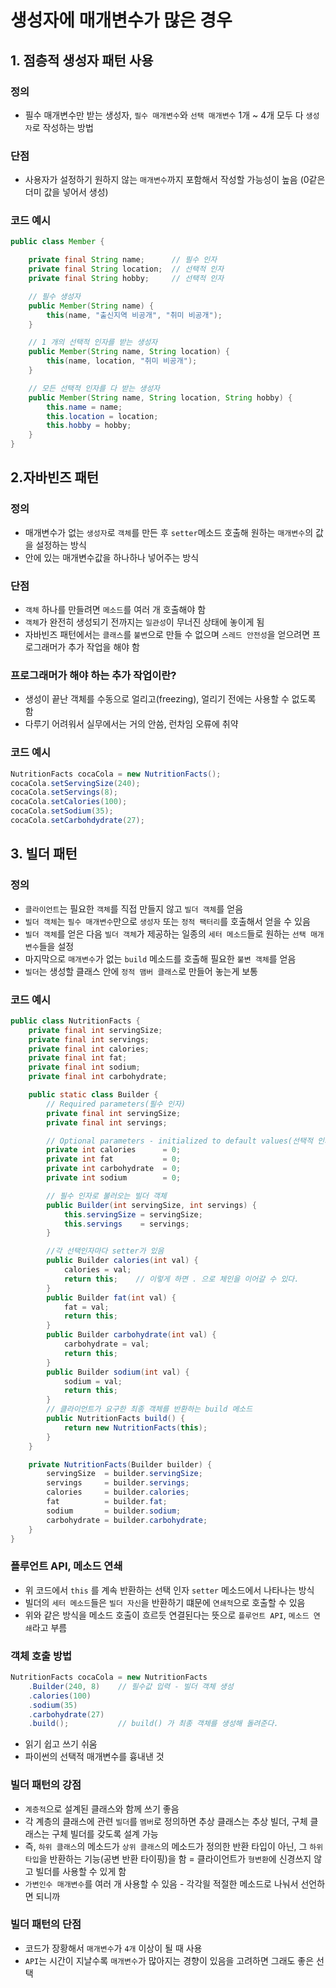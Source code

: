 <!-- @format -->

# 생성자에 매개변수가 많은 경우

## 1. 점층적 생성자 패턴 사용

### 정의

- 필수 매개변수만 받는 생성자, `필수 매개변수`와 `선택 매개변수` 1개 ~ 4개 모두 다 `생성자`로 작성하는 방법

### 단점

- 사용자가 설정하기 원하지 않는 `매개변수`까지 포함해서 작성할 가능성이 높음 (0같은 더미 값을 넣어서 생성)

### 코드 예시

```java
public class Member {

    private final String name;      // 필수 인자
    private final String location;  // 선택적 인자
    private final String hobby;     // 선택적 인자

    // 필수 생성자
    public Member(String name) {
        this(name, "출신지역 비공개", "취미 비공개");
    }

    // 1 개의 선택적 인자를 받는 생성자
    public Member(String name, String location) {
        this(name, location, "취미 비공개");
    }

    // 모든 선택적 인자를 다 받는 생성자
    public Member(String name, String location, String hobby) {
        this.name = name;
        this.location = location;
        this.hobby = hobby;
    }
}
```

## 2.자바빈즈 패턴

### 정의

- 매개변수가 없는 `생성자`로 `객체`를 만든 후 `setter`메소드 호출해 원하는 `매개변수`의 값을 설정하는 방식
- 안에 있는 매개변수값을 하나하나 넣어주는 방식

### 단점

- `객체` 하나를 만들려면 `메소드`를 여러 개 호출해야 함
- `객체`가 완전히 생성되기 전까지는 `일관성`이 무너진 상태에 놓이게 됨
- 자바빈즈 패턴에서는 `클래스`를 `불변`으로 만들 수 없으며 `스레드 안전성`을 얻으려면 프로그래머가 추가 작업을 해야 함

### 프로그래머가 해야 하는 추가 작업이란?

- 생성이 끝난 객체를 수동으로 얼리고(freezing), 얼리기 전에는 사용할 수 없도록 함
- 다루기 어려워서 실무에서는 거의 안씀, 런차임 오류에 취약

### 코드 예시

```java
NutritionFacts cocaCola = new NutritionFacts();
cocaCola.setServingSize(240);
cocaCola.setServings(8);
cocaCola.setCalories(100);
cocaCola.setSodium(35);
cocaCola.setCarbohdydrate(27);
```

## 3. 빌더 패턴

### 정의

- `클라이언트`는 필요한 `객체`를 직접 만들지 않고 `빌더 객체`를 얻음
- `빌더 객체`는 `필수 매개변수`만으로 `생성자` 또는 `정적 팩터리`를 호출해서 얻을 수 있음
- `빌더 객체`를 얻은 다음 `빌더 객체`가 제공하는 일종의 `세터 메소드`들로 원하는 `선택 매개변수`들을 설정
- 마지막으로 `매개변수`가 없는 `build` 메소드를 호출해 필요한 `불변 객체`를 얻음
- `빌더`는 생성할 클래스 안에 `정적 맴버 클래스`로 만들어 놓는게 보통

### 코드 예시

```java
public class NutritionFacts {
    private final int servingSize;
    private final int servings;
    private final int calories;
    private final int fat;
    private final int sodium;
    private final int carbohydrate;

    public static class Builder {
        // Required parameters(필수 인자)
        private final int servingSize;
        private final int servings;

        // Optional parameters - initialized to default values(선택적 인자는 기본값으로 초기화)
        private int calories      = 0;
        private int fat           = 0;
        private int carbohydrate  = 0;
        private int sodium        = 0;

        // 필수 인자로 불러오는 빌더 객체
        public Builder(int servingSize, int servings) {
            this.servingSize = servingSize;
            this.servings    = servings;
        }

        //각 선택인자마다 setter가 있음
        public Builder calories(int val) {
            calories = val;
            return this;    // 이렇게 하면 . 으로 체인을 이어갈 수 있다.
        }
        public Builder fat(int val) {
            fat = val;
            return this;
        }
        public Builder carbohydrate(int val) {
            carbohydrate = val;
            return this;
        }
        public Builder sodium(int val) {
            sodium = val;
            return this;
        }
        // 클라이언트가 요구한 최종 객체를 반환하는 build 메소드
        public NutritionFacts build() {
            return new NutritionFacts(this);
        }
    }

    private NutritionFacts(Builder builder) {
        servingSize  = builder.servingSize;
        servings     = builder.servings;
        calories     = builder.calories;
        fat          = builder.fat;
        sodium       = builder.sodium;
        carbohydrate = builder.carbohydrate;
    }
}
```

### 플루언트 API, 메소드 연쇄

- 위 코드에서 `this` 를 계속 반환하는 선택 인자 `setter` 메소드에서 나타나는 방식
- 빌더의 `세터 메소드`들은 `빌더 자신`을 반환하기 떄문에 `연쇄적`으로 호출할 수 있음
- 위와 같은 방식을 메소드 호출이 흐르듯 연결된다는 뜻으로 `플루언트 API`, `메소드 연쇄`라고 부름

### 객체 호출 방법

```java
NutritionFacts cocaCola = new NutritionFacts
    .Builder(240, 8)    // 필수값 입력 - 빌더 객체 생성
    .calories(100)
    .sodium(35)
    .carbohydrate(27)
    .build();           // build() 가 최종 객체를 생성해 돌려준다.
```

- 읽기 쉽고 쓰기 쉬움
- 파이썬의 선택적 매개변수를 흉내낸 것

### 빌더 패턴의 강점

- `계층적`으로 설계된 클래스와 함께 쓰기 좋음
- 각 계층의 클래스에 관련 `빌더`를 `멤버`로 정의하면 추상 클래스는 추상 빌더, 구체 클래스는 구체 빌더를 갖도록 설계 가능
- 즉, `하위 클래스`의 메소드가 `상위 클래스`의 메소드가 정의한 반환 타입이 아닌, 그 `하위 타입`을 반환하는 기능(공변 반환 타이핑)을 함 = 클라이언트가 `형변환`에 신경쓰지 않고 빌더를 사용할 수 있게 함
- `가변인수 매개변수`를 여러 개 사용할 수 있음 - 각각읠 적절한 메소드로 나눠서 선언하면 되니까

### 빌더 패턴의 단점

- 코드가 장황해서 `매개변수`가 `4개` 이상이 될 때 사용
- `API`는 시간이 지날수록 `매개변수`가 많아지는 경향이 있음을 고려하면 그래도 좋은 선택
